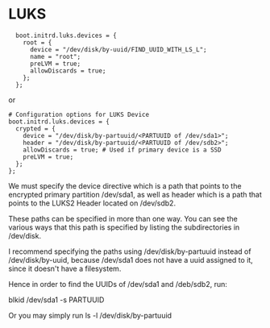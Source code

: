 # LUKS

```
  boot.initrd.luks.devices = {
    root = {
      device = "/dev/disk/by-uuid/FIND_UUID_WITH_LS_L";
      name = "root";
      preLVM = true;
      allowDiscards = true;
    };
  };
```
or

```
# Configuration options for LUKS Device
boot.initrd.luks.devices = {
  crypted = {
    device = "/dev/disk/by-partuuid/<PARTUUID of /dev/sda1>";
    header = "/dev/disk/by-partuuid/<PARTUUID of /dev/sdb2>";
    allowDiscards = true; # Used if primary device is a SSD
    preLVM = true;
  };
};
```

We must specify the device directive which is a path that points to the encrypted primary partition /dev/sda1, as well as header which is a path that points to the LUKS2 Header located on /dev/sdb2.

These paths can be specified in more than one way. You can see the various ways that this path is specified by listing the subdirectories in /dev/disk.

I recommend specifying the paths using /dev/disk/by-partuuid instead of /dev/disk/by-uuid, because /dev/sda1 does not have a uuid assigned to it, since it doesn't have a filesystem.

Hence in order to find the UUIDs of /dev/sda1 and /deb/sdb2, run:

blkid /dev/sda1 -s PARTUUID

Or you may simply run ls -l /dev/disk/by-partuuid

